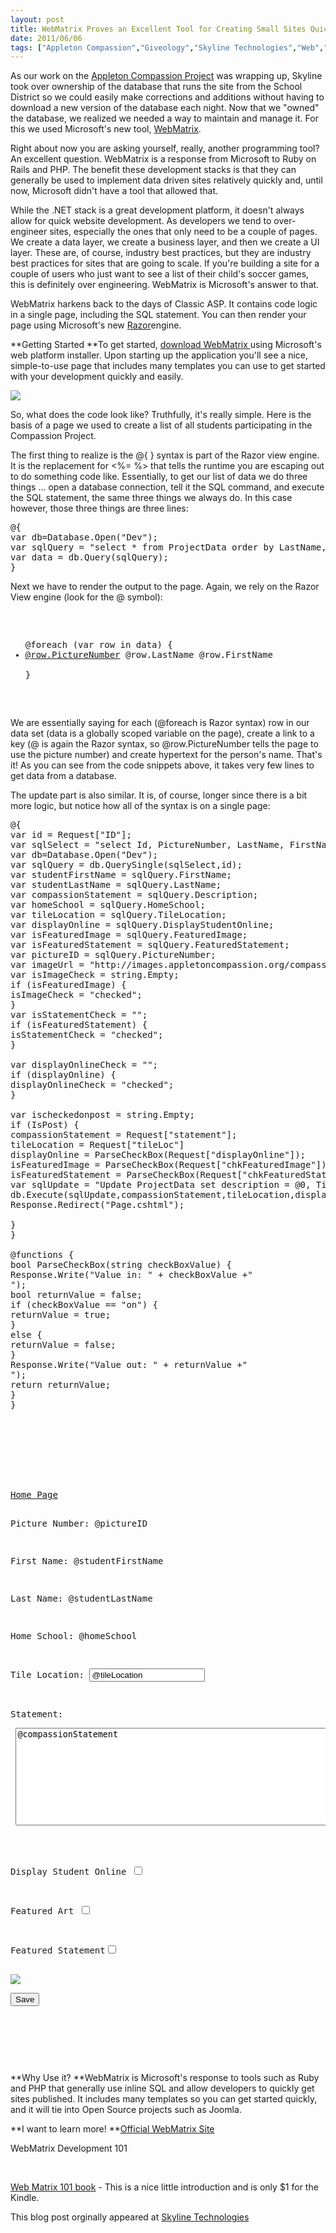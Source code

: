 ```yaml
---
layout: post
title: WebMatrix Proves an Excellent Tool for Creating Small Sites Quickly
date: 2011/06/06
tags: ["Appleton Compassion","Giveology","Skyline Technologies","Web","WebMatrix"]
---
```


As our work on the [Appleton Compassion Project](http://www.appletoncompassion.org/) was wrapping up, Skyline took over ownership of the database that runs the site from the School District so we could easily make corrections and additions without having to download a new version of the database each night. Now that we "owned" the database, we realized we needed a way to maintain and manage it. For this we used Microsoft's new tool, [WebMatrix](http://www.asp.net/WebMatrix).

Right about now you are asking yourself, really, another programming tool? An excellent question. WebMatrix is a response from Microsoft to Ruby on Rails and PHP. The benefit these development stacks is that they can generally be used to implement data driven sites relatively quickly and, until now, Microsoft didn't have a tool that allowed that.

While the .NET stack is a great development platform, it doesn't always allow for quick website development. As developers we tend to over-engineer sites, especially the ones that only need to be a couple of pages. We create a data layer, we create a business layer, and then we create a UI layer. These are, of course, industry best practices, but they are industry best practices for sites that are going to scale. If you're building a site for a couple of users who just want to see a list of their child's soccer games, this is definitely over engineering. WebMatrix is Microsoft's answer to that.

WebMatrix harkens back to the days of Classic ASP. It contains code logic in a single page, including the SQL statement. You can then render your page using Microsoft's new [Razor](http://www.computerworld.com/s/article/9178910/Microsoft_sharpening_Razor_view_engine_for_ASP.Net?source=rss_news)engine.

**Getting Started
**To get started, [download WebMatrix ](http://www.asp.net/webmatrix)using Microsoft's web platform installer. Upon starting up the application you'll see a nice, simple-to-use page that includes many templates you can use to get started with your development quickly and easily.

![](WebMatrixScreen.jpg)

So, what does the code look like? Truthfully, it's really simple. Here is the basis of a page we used to create a list of all students participating in the Compassion Project.

The first thing to realize is the @{ } syntax is part of the Razor view engine. It is the replacement for <%= %> that tells the runtime you are escaping out to do something code like. Essentially, to get our list of data we do three things ... open a database connection, tell it the SQL command, and execute the SQL statement, the same three things we always do. In this case however, those three things are three lines:
<pre class="brush:xml;">
@{
var db=Database.Open("Dev");
var sqlQuery = "select * from ProjectData order by LastName, FirstName";
var data = db.Query(sqlQuery);
}
</pre>
Next we have to render the output to the page. Again, we rely on the Razor View engine (look for the @ symbol):
<pre class="brush:xml;">
<body>
<ul>
@foreach (var row in data) {
<li><a href="EditArtist.cshtml?id=@row.PictureNumber">@row.PictureNumber</a> @row.LastName @row.FirstName</li>
}
</ul>
</body>
</pre>
We are essentially saying for each (@foreach is Razor syntax) row in our data set (data is a globally scoped variable on the page), create a link to a key (@ is again the Razor syntax, so @row.PictureNumber tells the page to use the picture number) and create hypertext for the person's name. That's it! As you can see from the code snippets above, it takes very few lines to get data from a database.

The update part is also similar. It is, of course, longer since there is a bit more logic, but notice how all of the syntax is on a single page:
<pre class="brush:xml;">
@{
var id = Request["ID"];
var sqlSelect = "select Id, PictureNumber, LastName, FirstName, Grade, HomeSchool, TileLocation,IsNull(DisplayStudentOnline,1) as DisplayStudentOnline,IsNull(FeaturedImage,0) as FeaturedImage,IsNull(FeaturedStatement,0) as FeaturedStatement,Description from ProjectData where PictureNumber=@0";
var db=Database.Open("Dev");
var sqlQuery = db.QuerySingle(sqlSelect,id);
var studentFirstName = sqlQuery.FirstName;
var studentLastName = sqlQuery.LastName;
var compassionStatement = sqlQuery.Description;
var homeSchool = sqlQuery.HomeSchool;
var tileLocation = sqlQuery.TileLocation;
var displayOnline = sqlQuery.DisplayStudentOnline;
var isFeaturedImage = sqlQuery.FeaturedImage;
var isFeaturedStatement = sqlQuery.FeaturedStatement;
var pictureID = sqlQuery.PictureNumber;
var imageUrl = "http://images.appletoncompassion.org/compassionimagesfull/thumb/" + @pictureID + ".jpg";
var isImageCheck = string.Empty;
if (isFeaturedImage) {
isImageCheck = "checked";
}
var isStatementCheck = "";
if (isFeaturedStatement) {
isStatementCheck = "checked";
}

var displayOnlineCheck = "";
if (displayOnline) {
displayOnlineCheck = "checked";
}

var ischeckedonpost = string.Empty;
if (IsPost) {
compassionStatement = Request["statement"];
tileLocation = Request["tileLoc"]
displayOnline = ParseCheckBox(Request["displayOnline"]);
isFeaturedImage = ParseCheckBox(Request["chkFeaturedImage"]);
isFeaturedStatement = ParseCheckBox(Request["chkFeaturedStatement"]);
var sqlUpdate = "Update ProjectData set description = @0, TileLocation=@1, DisplayStudentOnline=@2, FeaturedImage=@3,FeaturedStatement=@4 where pictureNumber=@5";
db.Execute(sqlUpdate,compassionStatement,tileLocation,displayOnline,isFeaturedImage,isFeaturedStatement,pictureID);
Response.Redirect("Page.cshtml");

}
}

@functions {
bool ParseCheckBox(string checkBoxValue) {
Response.Write("Value in: " + checkBoxValue +"</br>");
bool returnValue = false;
if (checkBoxValue == "on") {
returnValue = true;
}
else {
returnValue = false;
}
Response.Write("Value out: " + returnValue +"</br>");
return returnValue;
}
}
<!DOCTYPE html>

<html lang="en">
<head>
<meta charset="utf-8" />
<title>Edit Artist</title>
</head>
<body>
<a href="Page.cshtml">Home Page</a>
<form action="" method="post">
<p>Picture Number: @pictureID</p>
<p>First Name: @studentFirstName</p>
<p>Last Name: @studentLastName</p>
<p>Home School: @homeSchool</p>
<p>Tile Location: <input type="text" name="tileLoc" value="@tileLocation"/></p>
<p>Statement:</p><p> <textarea id="txtStatement" rows="10" columns="20" style="width:600px" name="statement">@compassionStatement</textarea></p>
<p>Display Student Online <input type="checkbox" name="displayOnline" @displayOnlineCheck/></p>
<p>Featured Art <input type="checkbox" name="chkFeaturedImage" @isImageCheck/></p>
<p>Featured Statement<input type="checkbox" name="chkFeaturedStatement" @isStatementCheck/></p>
<img src="@imageUrl"/>
<p><input type="submit" value="Save"/></p>
</form>
</body>
</html>
</pre>
**Why Use it?
**WebMatrix is Microsoft's response to tools such as Ruby and PHP that generally use inline SQL and allow developers to quickly get sites published. It includes many templates so you can get started quickly, and it will tie into Open Source projects such as Joomla.

**I want to learn more!
**[Official WebMatrix Site](http://www.asp.net/webmatrix)

WebMatrix Development 101

&nbsp;

[Web Matrix 101 book](http://www.amazon.com/Web-Development-using-WebMatrix-ebook/dp/B004I6D676/ref=sr_1_2?ie=UTF8&qid=1305890052&sr=8-2) - This is a nice little introduction and is only $1 for the Kindle.

This blog post orginally appeared at [ Skyline Technologies](http://www.skylinetechnologies.com/Blog/Lists/Posts/Post.aspx?ID=43)